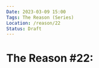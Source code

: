 ```yaml
---
Date: 2023-03-09 15:00
Tags: The Reason (Series)
Location: /reason/22
Status: Draft
---
```


# The Reason #22: